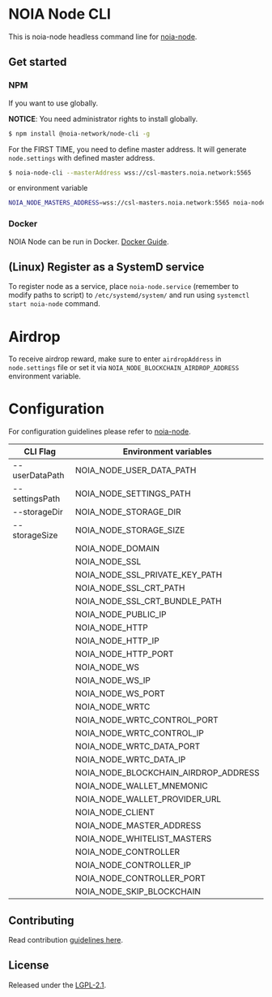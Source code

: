 # NOIA Node CLI

This is noia-node headless command line for [noia-node][noia-node].

## Get started

### NPM

If you want to use globally.

**NOTICE**: You need administrator rights to install globally.

```sh
$ npm install @noia-network/node-cli -g
```

For the FIRST TIME, you need to define master address. It will generate `node.settings` with defined master address.

```sh
$ noia-node-cli --masterAddress wss://csl-masters.noia.network:5565
```

or environment variable

```sh
NOIA_NODE_MASTERS_ADDRESS=wss://csl-masters.noia.network:5565 noia-node-cli
```

### Docker

NOIA Node can be run in Docker. [Docker Guide](https://github.com/noia-network/node-docker).

## (Linux) Register as a SystemD service

To register node as a service, place `noia-node.service` (remember to modify paths to script) to `/etc/systemd/system/` and run using `systemctl start noia-node` command.

# Airdrop

To receive airdrop reward, make sure to enter `airdropAddress` in `node.settings` file or set it via `NOIA_NODE_BLOCKCHAIN_AIRDROP_ADDRESS` environment variable.

# Configuration

For configuration guidelines please refer to [noia-node](https://github.com/noia-network/noia-node#configuration).

| CLI Flag       | Environment variables                |
| -------------- | ------------------------------------ |
| --userDataPath | NOIA_NODE_USER_DATA_PATH             |
| --settingsPath | NOIA_NODE_SETTINGS_PATH              |
| --storageDir   | NOIA_NODE_STORAGE_DIR                |
| --storageSize  | NOIA_NODE_STORAGE_SIZE               |
|                | NOIA_NODE_DOMAIN                     |
|                | NOIA_NODE_SSL                        |
|                | NOIA_NODE_SSL_PRIVATE_KEY_PATH       |
|                | NOIA_NODE_SSL_CRT_PATH               |
|                | NOIA_NODE_SSL_CRT_BUNDLE_PATH        |
|                | NOIA_NODE_PUBLIC_IP                  |
|                | NOIA_NODE_HTTP                       |
|                | NOIA_NODE_HTTP_IP                    |
|                | NOIA_NODE_HTTP_PORT                  |
|                | NOIA_NODE_WS                         |
|                | NOIA_NODE_WS_IP                      |
|                | NOIA_NODE_WS_PORT                    |
|                | NOIA_NODE_WRTC                       |
|                | NOIA_NODE_WRTC_CONTROL_PORT          |
|                | NOIA_NODE_WRTC_CONTROL_IP            |
|                | NOIA_NODE_WRTC_DATA_PORT             |
|                | NOIA_NODE_WRTC_DATA_IP               |
|                | NOIA_NODE_BLOCKCHAIN_AIRDROP_ADDRESS |
|                | NOIA_NODE_WALLET_MNEMONIC            |
|                | NOIA_NODE_WALLET_PROVIDER_URL        |
|                | NOIA_NODE_CLIENT                     |
|                | NOIA_NODE_MASTER_ADDRESS             |
|                | NOIA_NODE_WHITELIST_MASTERS          |
|                | NOIA_NODE_CONTROLLER                 |
|                | NOIA_NODE_CONTROLLER_IP              |
|                | NOIA_NODE_CONTROLLER_PORT            |
|                | NOIA_NODE_SKIP_BLOCKCHAIN            |

## Contributing

Read contribution [guidelines here](CONTRIBUTING.md).

## License

Released under the [LGPL-2.1](LICENSE).

[noia-node]: https://github.com/noia-network/noia-node
